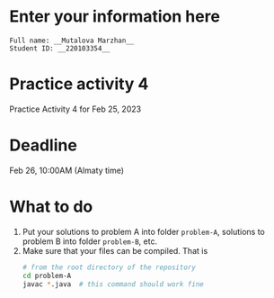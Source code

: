 # Enter your information here
```
Full name: __Mutalova Marzhan__
Student ID: __220103354__
```

# Practice activity 4
Practice Activity 4 for Feb 25, 2023

# Deadline
Feb 26, 10:00AM (Almaty time)

# What to do
1. Put your solutions to problem A into folder `problem-A`, solutions to problem B into folder `problem-B`, etc.
2. Make sure that your files can be compiled. That is
   ```bash
   # from the root directory of the repository
   cd problem-A
   javac *.java  # this command should work fine
   ```
